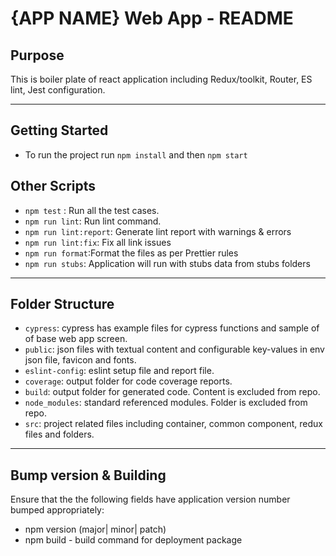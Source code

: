 # {APP NAME} Web App - README

## Purpose

This is boiler plate of react application including Redux/toolkit, Router, ES lint, Jest configuration.

---

## Getting Started

-   To run the project run `npm install` and then `npm start`

## Other Scripts

-   `npm test` : Run all the test cases.
-   `npm run lint`: Run lint command.
-   `npm run lint:report`: Generate lint report with warnings & errors
-   `npm run lint:fix`: Fix all link issues
-   `npm run format`:Format the files as per Prettier rules
-   `npm run stubs`: Application will run with stubs data from stubs folders

---

## Folder Structure

-   `cypress`: cypress has example files for cypress functions and sample of of base web app screen.
-   `public`: json files with textual content and configurable key-values in env json file, favicon and fonts.
-   `eslint-config`: eslint setup file and report file.
-   `coverage`: output folder for code coverage reports.
-   `build`: output folder for generated code. Content is excluded from repo.
-   `node_modules`: standard referenced modules. Folder is excluded from repo.
-   `src`: project related files including container, common component, redux files and folders.

---

## Bump version & Building

Ensure that the the following fields have application version number bumped appropriately:

-   npm version (major| minor| patch)
-   npm build - build command for deployment package
